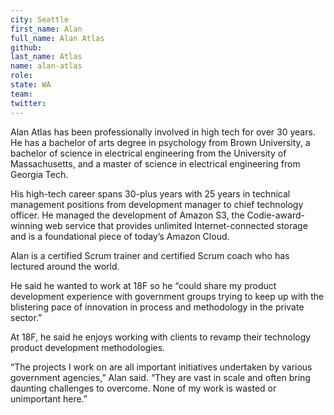 ```yaml
---
city: Seattle
first_name: Alan
full_name: Alan Atlas
github:
last_name: Atlas
name: alan-atlas
role:
state: WA
team:
twitter:
---
```

Alan Atlas has been professionally involved in high tech for over 30 years. He has a bachelor of arts degree in psychology from Brown University, a bachelor of science in electrical engineering from the University of Massachusetts, and a master of science in electrical engineering from Georgia Tech. 

His high-tech career spans 30-plus years with 25 years in technical management positions from development manager to chief technology officer. He managed the development of Amazon S3, the Codie-award-winning web service that provides unlimited Internet-connected storage and is a foundational piece of today’s Amazon Cloud.

Alan is a certified Scrum trainer and certified Scrum coach who has lectured around the world.

He said he wanted to work at 18F so he “could share my product development experience with government groups trying to keep up with the blistering pace of innovation in process and methodology in the private sector.”

At 18F, he said he enjoys working with clients to revamp their technology product development methodologies.

“The projects I work on are all important initiatives undertaken by various government agencies,” Alan said. “They are vast in scale and often bring daunting challenges to overcome. None of my work is wasted or unimportant here.”
